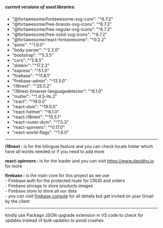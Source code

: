 <h5>current versions of used libraries:</h5>
<ul>
    <li>"@fortawesome/fontawesome-svg-core": "^6.7.2"</li>
    <li>"@fortawesome/free-brands-svg-icons": "^6.7.2"</li>
    <li>"@fortawesome/free-regular-svg-icons": "^6.7.2"</li>
    <li>"@fortawesome/free-solid-svg-icons": "^6.7.2"</li>
    <li>"@fortawesome/react-fontawesome": "^0.2.2"</li>
    <li>"axios": "^1.9.0"</li>
    <li>"body-parser": "^2.2.0"</li>
    <li>"bootstrap": "^5.3.5"</li>
    <li>"cors": "^2.8.5"</li>
    <li>"dotenv": "^17.2.2"</li>
    <li>"express": "^5.1.0"</li>
    <li>"firebase": "^11.8.1"</li>
    <li>"firebase-admin": "^13.5.0"</li>
    <li>"i18next": "^25.0.2"</li>
    <li>"i18next-browser-languagedetector": "^8.1.0"</li>
    <li>"multer": "^1.4.5-lts.2"</li>
    <li>"react": "^19.0.0"</li>
    <li>"react-dom": "^19.0.0"</li>
    <li>"react-helmet": "^6.1.0"</li>
    <li>"react-i18next": "^15.5.1"</li>
    <li>"react-router-dom": "^7.5.3"</li>
    <li>"react-spinners": "^0.17.0"</li>
    <li>"react-world-flags": "^1.6.0"</li>
</ul>
<hr>
<p><strong>i18next :</strong> is for the bilingual feature and you can check locale folder which have all words needed or if you need to add more</p>
<p><strong>react-spinners :</strong> is for the loader and you can visit <a href="https://www.davidhu.io/">https://www.davidhu.io</a> for more</p>
<p><strong>firebase :</strong> is the main core for this project as we use <br>- Firebase auth for the protected route for CRUD and orders <br>- Firebase storage to store products images <br>- Firebase store to store all our data <br>- you can visit <a href="https://console.firebase.google.com/">firebase console</a> for all details but get invited on your Gmail by the client</p>
<hr>
<p>kindly use Package JSON upgrade extension in VS code to check for updates instead of bulk updates to avoid crashes</p>
